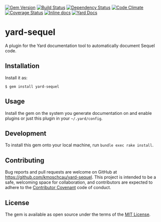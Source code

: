 [![Gem Version](https://badge.fury.io/rb/yard-sequel.svg)](https://badge.fury.io/rb/yard-sequel)
[![Build Status](https://travis-ci.org/kmoschcau/yard-sequel.svg?branch=master)](https://travis-ci.org/kmoschcau/yard-sequel)
[![Dependency Status](https://gemnasium.com/badges/github.com/kmoschcau/yard-sequel.svg)](https://gemnasium.com/github.com/kmoschcau/yard-sequel)
[![Code Climate](https://codeclimate.com/github/kmoschcau/yard-sequel/badges/gpa.svg)](https://codeclimate.com/github/kmoschcau/yard-sequel)
[![Coverage Status](https://coveralls.io/repos/github/kmoschcau/yard-sequel/badge.svg?branch=master)](https://coveralls.io/github/kmoschcau/yard-sequel?branch=master)
[![Inline docs](http://inch-ci.org/github/kmoschcau/yard-sequel.svg?branch=master&style=shields)](http://inch-ci.org/github/kmoschcau/yard-sequel)
[![Yard Docs](http://img.shields.io/badge/yard-docs-blue.svg)](http://www.rubydoc.info/github/kmoschcau/yard-sequel/master)

# yard-sequel

A plugin for the Yard documentation tool to automatically document
Sequel code.

## Installation

Install it as:

    $ gem install yard-sequel

## Usage

Install the gem on the system you generate documentation on and enable
plugins or just this plugin in your `~/.yard/config`.

## Development

To install this gem onto your local machine, run
`bundle exec rake install`.

## Contributing

Bug reports and pull requests are welcome on GitHub at
https://github.com/kmoschcau/yard-sequel.
This project is intended to be a safe, welcoming space for
collaboration, and contributors are expected to adhere to the
[Contributor Covenant](http://contributor-covenant.org) code of
conduct.

## License

The gem is available as open source under the terms of the
[MIT License](http://opensource.org/licenses/MIT).

